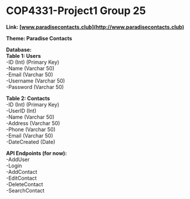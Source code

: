 # COP4331-Project1 Group 25

**Link: [www.paradisecontacts.club](http://www.paradisecontacts.club)**  

**Theme: Paradise Contacts**  

**Database:**  
**Table 1: Users**  
-ID (Int) (Primary Key)  
-Name  (Varchar 50)  
-Email  (Varchar 50)  
-Username  (Varchar 50)  
-Password  (Varchar 50)  

**Table 2: Contacts**  
-ID  (Int) (Primary Key)  
-UserID  (Int)  
-Name  (Varchar 50)  
-Address  (Varchar 50)  
-Phone  (Varchar 50)  
-Email  (Varchar 50)  
-DateCreated  (Date)  

**API Endpoints (for now):**  
-AddUser  
-Login  
-AddContact  
-EditContact  
-DeleteContact  
-SearchContact  

